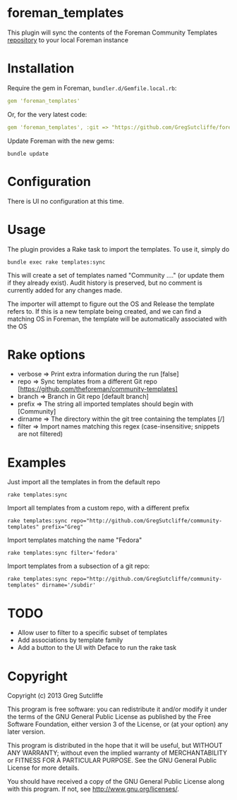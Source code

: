 # foreman\_templates

This plugin will sync the contents of the Foreman Community Templates
[repository](https://github.com/theforeman/community-templates/) to your local
Foreman instance

# Installation

Require the gem in Foreman, `bundler.d/Gemfile.local.rb`:

```yaml
gem 'foreman_templates'
```

Or, for the very latest code:

```yaml
gem 'foreman_templates', :git => "https://github.com/GregSutcliffe/foreman_templates.git"
```

Update Foreman with the new gems:

    bundle update

# Configuration

There is UI no configuration at this time.

# Usage

The plugin provides a Rake task to import the templates. To use it, simply do

    bundle exec rake templates:sync

This will create a set of templates named "Community ...." (or update them if they
already exist). Audit history is preserved, but no comment is currently added for
any changes made.

The importer will attempt to figure out the OS and Release the template refers to. If
this is a new template being created, and we can find a matching OS in Foreman, the
template will be automatically associated with the OS

# Rake options

* verbose => Print extra information during the run [false]
* repo    => Sync templates from a different Git repo [https://github.com/theforeman/community-templates]
* branch  => Branch in Git repo [default branch]
* prefix  => The string all imported templates should begin with [Community]
* dirname => The directory within the git tree containing the templates [/]
* filter  => Import names matching this regex (case-insensitive; snippets are not filtered)

# Examples

Just import all the templates in from the default repo

    rake templates:sync

Import all templates from a custom repo, with a different prefix

    rake templates:sync repo="http://github.com/GregSutcliffe/community-templates" prefix="Greg"

Import templates matching the name "Fedora"

    rake templates:sync filter='fedora'

Import templates from a subsection of a git repo:

    rake templates:sync repo="http://github.com/GregSutcliffe/community-templates" dirname='/subdir'

# TODO

* Allow user to filter to a specific subset of templates
* Add associations by template family
* Add a button to the UI with Deface to run the rake task

# Copyright

Copyright (c) 2013 Greg Sutcliffe

This program is free software: you can redistribute it and/or modify
it under the terms of the GNU General Public License as published by
the Free Software Foundation, either version 3 of the License, or
(at your option) any later version.

This program is distributed in the hope that it will be useful,
but WITHOUT ANY WARRANTY; without even the implied warranty of
MERCHANTABILITY or FITNESS FOR A PARTICULAR PURPOSE.  See the
GNU General Public License for more details.

You should have received a copy of the GNU General Public License
along with this program.  If not, see <http://www.gnu.org/licenses/>.
